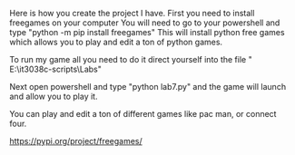 Here is how you create the project I have. 
First you need to install freegames on your computer
You will need to go to your powershell and type "python -m pip install freegames"
This will install python free games which allows you to play and edit a ton of python games.

To run my game all you need to do it direct yourself into the file  " E:\it3038c-scripts\Labs"

Next open powershell and type "python lab7.py" and the game will launch and allow you to play it. 

You can play and edit a ton of different games like pac man, or connect four. 

https://pypi.org/project/freegames/
